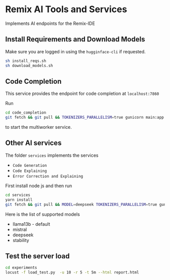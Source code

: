 # Remix AI Tools and Services
Implements AI endpoints for the Remix-IDE

## Install Requirements and Download Models
Make sure you are logged in using the `hugginface-cli` if requested.
```bash
sh install_reqs.sh
sh download_models.sh
```

## Code Completion
This service provides the endpoint for code completion at `localhost:7860`

Run 
```bash
cd code_completion
git fetch && git pull && TOKENIZERS_PARALLELISM=true gunicorn main:app --worker-class uvicorn.workers.UvicornWorker --bind 0.0.0.0:7860 --access-logfile - --workers 4 --threads 1 --timeout 600
```
to start the multiworker service.

## Other AI services

The folder `services` implements the services 
- ```Code Generation```
- ```Code Explaining```
- ```Error Correction and Explaining```

First install node js and then run 
```bash
cd services
yarn install 
git fetch && git pull && MODEL=deepseek TOKENIZERS_PARALLELISM=true gunicorn main:app --worker-class uvicorn.workers.UvicornWorker --bind 0.0.0.0:7861 --access-logfile - --workers 3 --threads 64 --timeout 600
```
Here is the list of supported models
* llama13b - default
* mistral
* deepseek
* stability

## Test the server load
```bash
cd experiments
locust -f load_test.py  -u 10 -r 5 -t 5m --html report.html
```

